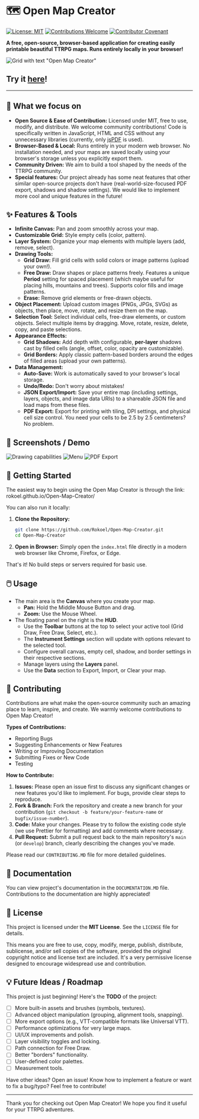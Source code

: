 # 🗺️ Open Map Creator

[![License: MIT](https://img.shields.io/badge/License-MIT-yellow.svg)](https://opensource.org/licenses/MIT) [![Contributions Welcome](https://img.shields.io/badge/Contributions-Welcome-brightgreen.svg?style=flat)](CONTRIBUTING.md) [![Contributor Covenant](https://img.shields.io/badge/Contributor%20Covenant-2.1-4baaaa.svg)](code_of_conduct.md)

**A free, open-source, browser-based application for creating easily printable beautiful TTRPG maps. Runs entirely locally in your browser!**

![Grid with text "Open Map Creator"](./OMC.png)

## Try it [here](https://rokoel.github.io/Open-Map-Creator/)!

---

## 🔎 What we focus on

*   **Open Source & Ease of Contribution:** Licensed under MIT, free to use, modify, and distribute. We welcome community contributions! Code is specifically written in JavaScript, HTML and CSS without any unnecessary libraries (currently, only [jsPDF](https://github.com/parallax/jsPDF) is used).
*   **Browser-Based & Local:** Runs entirely in your modern web browser. No installation needed, and your maps are saved locally using your browser's storage unless you explicitly export them.
*   **Community Driven:** We aim to build a tool shaped by the needs of the TTRPG community.
*   **Special features:** Our project already has some neat features that other similar open-source projects don't have (real-world-size-focused PDF export, shadows and shadow settings). We would like to implement more cool and unique features in the future! 

## ✨ Features & Tools

*   **Infinite Canvas:** Pan and zoom smoothly across your map.
*   **Customizable Grid:** Style empty cells (color, pattern).
*   **Layer System:** Organize your map elements with multiple layers (add, remove, select).
*   **Drawing Tools:**
    *   **Grid Draw:** Fill grid cells with solid colors or image patterns (upload your own!).
    *   **Free Draw:** Draw shapes or place patterns freely. Features a unique **Period** setting for spaced placement (which maybe useful for placing hills, mountains and trees). Supports color fills and image patterns.
    *   **Erase:** Remove grid elements or free-drawn objects.
*   **Object Placement:** Upload custom images (PNGs, JPGs, SVGs) as objects, then place, move, rotate, and resize them on the map.
*   **Selection Tool:** Select individual cells, free-draw elements, or custom objects. Select multiple items by dragging. Move, rotate, resize, delete, copy, and paste selections.
*   **Appearance Effects:**
    *   **Grid Shadows:** Add depth with configurable, **per-layer** shadows cast by filled cells (angle, offset, color, opacity are customizable).
    *   **Grid Borders:** Apply classic pattern-based borders around the edges of filled areas (upload your own patterns).
*   **Data Management:**
    *   **Auto-Save:** Work is automatically saved to your browser's local storage.
    *   **Undo/Redo:** Don't worry about mistakes!
    *   **JSON Export/Import:** Save your entire map (including settings, layers, objects, and image data URIs) to a shareable JSON file and load maps from these files.
    *   **PDF Export:** Export for printing with tiling, DPI settings, and physical cell size control. You need your cells to be 2.5 by 2.5 centimeters? No problem.

## 📸 Screenshots / Demo

![Drawing capabilities](./drawing.gif)
![Menu](./Menu.png) ![PDF Export](./PDF%20Export.png)


## 🚀 Getting Started

The easiest way to begin using the Open Map Creator is through the link:
rokoel.github.io/Open-Map-Creator/

You can also run it locally:

1.  **Clone the Repository:**
    ```bash
    git clone https://github.com/Rokoel/Open-Map-Creator.git
    cd Open-Map-Creator
    ```
2.  **Open in Browser:**
    Simply open the `index.html` file directly in a modern web browser like Chrome, Firefox, or Edge.

That's it! No build steps or servers required for basic use.

## 🖱️ Usage

*   The main area is the **Canvas** where you create your map.
    *   **Pan:** Hold the Middle Mouse Button and drag.
    *   **Zoom:** Use the Mouse Wheel.
*   The floating panel on the right is the **HUD**.
    *   Use the **Toolbar** buttons at the top to select your active tool (Grid Draw, Free Draw, Select, etc.).
    *   The **Instrument Settings** section will update with options relevant to the selected tool.
    *   Configure overall canvas, empty cell, shadow, and border settings in their respective sections.
    *   Manage layers using the **Layers** panel.
    *   Use the **Data** section to Export, Import, or Clear your map.

## 🤝 Contributing

Contributions are what make the open-source community such an amazing place to learn, inspire, and create. We warmly welcome contributions to Open Map Creator!

**Types of Contributions:**

*   Reporting Bugs
*   Suggesting Enhancements or New Features
*   Writing or Improving Documentation
*   Submitting Fixes or New Code
*   Testing

**How to Contribute:**

1.  **Issues:** Please open an issue first to discuss any significant changes or new features you'd like to implement. For bugs, provide clear steps to reproduce.
2.  **Fork & Branch:** Fork the repository and create a new branch for your contribution (`git checkout -b feature/your-feature-name` or `bugfix/issue-number`).
3.  **Code:** Make your changes. Please try to follow the existing code style (we use Prettier for formatting) and add comments where necessary.
4.  **Pull Request:** Submit a pull request back to the main repository's `main` (or `develop`) branch, clearly describing the changes you've made.

Please read our `CONTRIBUTING.MD` file for more detailed guidelines.

## 📑 Documentation

You can view project's documentation in the `DOCUMENTATION.MD` file. Contributions to the documentation are highly appreciated!

## 📜 License

This project is licensed under the **MIT License**. See the `LICENSE` file for details.

This means you are free to use, copy, modify, merge, publish, distribute, sublicense, and/or sell copies of the software, provided the original copyright notice and license text are included. It's a very permissive license designed to encourage widespread use and contribution.

## 💡 Future Ideas / Roadmap

This project is just beginning! Here's the **TODO** of the project:

*   [ ] More built-in assets and brushes (symbols, textures).
*   [ ] Advanced object manipulation (grouping, alignment tools, snapping).
*   [ ] More export options (e.g., VTT-compatible formats like Universal VTT).
*   [ ] Performance optimizations for very large maps.
*   [ ] UI/UX improvements and polish.
*   [ ] Layer visibility toggles and locking.
*   [ ] Path connection for Free Draw.
*   [ ] Better "borders" functionality.
*   [ ] User-defined color palettes.
*   [ ] Measurement tools.

Have other ideas? Open an issue! Know how to implement a feature or want to fix a bug/typo? Feel free to contribute!

---

Thank you for checking out Open Map Creator! We hope you find it useful for your TTRPG adventures.
